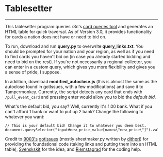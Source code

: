 # Tablesetter
---

This tablesetter program queries r3n's [card queries tool](http://azure.nsr3n.info/card_queries/submit.sh) and generates an HTML table for quick traversal. As of Version 3.0, it provides functionality for cards a nation does not have or need to bid on.

To run, download and run **query.py** to overwrite **query_links.txt**. You should be prompted for your nation and your region, as well as if you need to find cards you haven't bid on (in case you already started bidding and need to bid on the rest). If you're not necessarily a regional collector, you can enter in a custom query, which gives you more flexibility and gives you a sense of pride, I suppose.

In addition, download **modified_autoclose.js** (this is almost the same as the autoclose found in gotIssues, with a few modifications) and save it to Tampermonkey. Currently, the script detects any card that ends with `/pull_event_card` and pressing enter would allow you to bid the *default bid.*

What's the default bid, you say? Well, currently it's 1.00 bank. What if you can't afford 1 bank or want to put up 2 bank? Change the following to whatever you want:

```
// This is your default bid! Change it to whatever you deem best.
document.querySelector("input#new_price_value[name=\"new_price\"]").value='2.00';
```

Credit to [9003's](https://github.com/jmikk) [gotIssues](https://github.com/jmikk/gotIssues) (mostly sheetmaker.py written by [dithpri](https://github.com/dithpri)) for providing the foundational code (taking links and putting them into an HTML table), [Svenskskit](https://github.com/authright) for the idea, and [Riemstagrad](https://www.nationstates.net/nation=riemstagrad) for the coding help.
